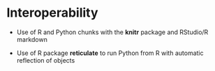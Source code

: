 # Interoperability

- Use of R and Python chunks with the **knitr** package and RStudio/R markdown

- Use of R package **reticulate** to run Python from R with automatic reflection of objects


